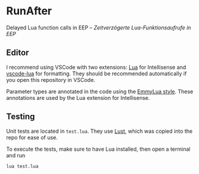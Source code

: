 # RunAfter

Delayed Lua function calls in EEP &ndash; _Zeitverzögerte Lua-Funktionsaufrufe in EEP_

## Editor

I recommend using VSCode with two extensions: [Lua](https://marketplace.visualstudio.com/items?itemName=sumneko.lua) for Intellisense and [vscode-lua](https://marketplace.visualstudio.com/items?itemName=trixnz.vscode-lua) for formatting. They should be recommended automatically if you open this repository in VSCode.

Parameter types are annotated in the code using the [EmmyLua style](https://emmylua.github.io/annotation.html). These annotations are used by the Lua extension for Intellisense.

## Testing

Unit tests are located in `test.lua`. They use [Lust](https://github.com/bjornbytes/lust), which was copied into the repo for ease of use.

To execute the tests, make sure to have Lua installed, then open a terminal and run

```sh
lua test.lua
```
